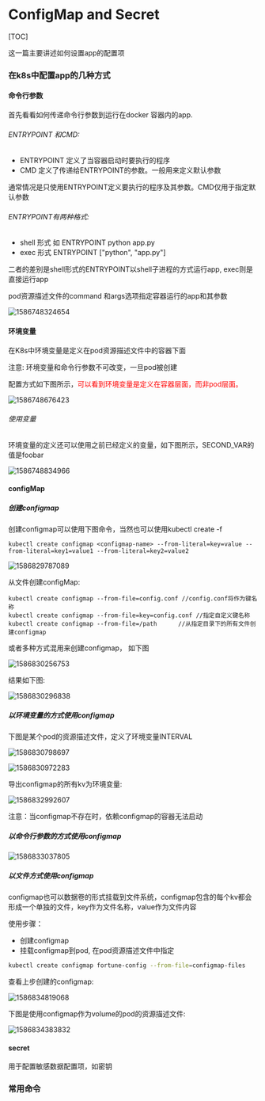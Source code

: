 # ConfigMap and Secret

[TOC]

这一篇主要讲述如何设置app的配置项

### 在k8s中配置app的几种方式

#### 命令行参数

首先看看如何传递命令行参数到运行在docker 容器内的app.

###### ENTRYPOINT 和CMD:

* ENTRYPOINT  定义了当容器启动时要执行的程序
* CMD 定义了传递给ENTRYPOINT的参数。一般用来定义默认参数

通常情况是只使用ENTRYPOINT定义要执行的程序及其参数。CMD仅用于指定默认参数

###### ENTRYPOINT有两种格式:

* shell 形式 如 ENTRYPOINT python app.py
* exec 形式  ENTRYPOINT ["python", "app.py"]

二者的差别是shell形式的ENTRYPOINT以shell子进程的方式运行app, exec则是直接运行app



pod资源描述文件的command 和args选项指定容器运行的app和其参数

![1586748324654](C:\Users\lenovo\AppData\Roaming\Typora\typora-user-images\1586748324654.png)



#### 环境变量

在K8s中环境变量是定义在pod资源描述文件中的容器下面

注意: 环境变量和命令行参数不可改变，一旦pod被创建



配置方式如下图所示，<font color="red">可以看到环境变量是定义在容器层面，而非pod层面。</font>

![1586748676423](C:\Users\lenovo\AppData\Roaming\Typora\typora-user-images\1586748676423.png)

###### 使用变量

环境变量的定义还可以使用之前已经定义的变量，如下图所示，SECOND_VAR的值是foobar

![1586748834966](C:\Users\lenovo\AppData\Roaming\Typora\typora-user-images\1586748834966.png)



#### configMap

##### 创建configmap

创建configmap可以使用下图命令，当然也可以使用kubectl create -f

~~~
kubectl create configmap <configmap-name> --from-literal=key=value --from-literal=key1=value1 --from-literal=key2=value2
~~~

![1586829787089](C:\Users\lenovo\AppData\Roaming\Typora\typora-user-images\1586829787089.png)



从文件创建configMap:

~~~
kubectl create configmap --from-file=config.conf //config.conf将作为键名称
kubectl create configmap --from-file=key=config.conf //指定自定义键名称
kubectl create configmap --from-file=/path  	//从指定目录下的所有文件创建configmap
~~~



或者多种方式混用来创建configmap， 如下图

![1586830256753](C:\Users\lenovo\AppData\Roaming\Typora\typora-user-images\1586830256753.png)



结果如下图:

![1586830296838](C:\Users\lenovo\AppData\Roaming\Typora\typora-user-images\1586830296838.png)



##### 以环境变量的方式使用configmap

下图是某个pod的资源描述文件，定义了环境变量INTERVAL

![1586830798697](C:\Users\lenovo\AppData\Roaming\Typora\typora-user-images\1586830798697.png)

![1586830972283](C:\Users\lenovo\AppData\Roaming\Typora\typora-user-images\1586830972283.png)





导出configmap的所有kv为环境变量:

![1586832992607](C:\Users\lenovo\AppData\Roaming\Typora\typora-user-images\1586832992607.png)

注意：当configmap不存在时，依赖configmap的容器无法启动

##### 以命令行参数的方式使用configmap

![1586833037805](C:\Users\lenovo\AppData\Roaming\Typora\typora-user-images\1586833037805.png)

##### 以文件方式使用configmap

configmap也可以数据卷的形式挂载到文件系统，configmap包含的每个kv都会形成一个单独的文件，key作为文件名称，value作为文件内容



使用步骤：

* 创建configmap
* 挂载configmap到pod, 在pod资源描述文件中指定

~~~bash
kubectl create configmap fortune-config --from-file=configmap-files
~~~

查看上步创建的configmap:

![1586834819068](C:\Users\lenovo\AppData\Roaming\Typora\typora-user-images\1586834819068.png)

下图是使用configmap作为volume的pod的资源描述文件:

![1586834383832](C:\Users\lenovo\AppData\Roaming\Typora\typora-user-images\1586834383832.png)

#### secret

用于配置敏感数据配置项，如密钥



### 常用命令

~~~

~~~

